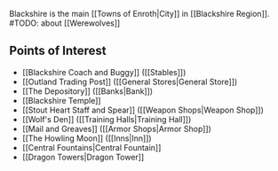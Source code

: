 
Blackshire is the main [[Towns of Enroth|City]] in [[Blackshire Region]].
#TODO: about [[Werewolves]]
## Points of Interest
* [[Blackshire Coach and Buggy]] ([[Stables]])
* [[Outland Trading Post]] ([[General Stores|General Store]])
* [[The Depository]] ([[Banks|Bank]])
* [[Blackshire Temple]]
* [[Stout Heart Staff and Spear]] ([[Weapon Shops|Weapon Shop]])
* [[Wolf's Den]] ([[Training Halls|Training Hall]])
* [[Mail and Greaves]] ([[Armor Shops|Armor Shop]])
* [[The Howling Moon]] ([[Inns|Inn]])
* [[Central Fountains|Central Fountain]]
* [[Dragon Towers|Dragon Tower]]


